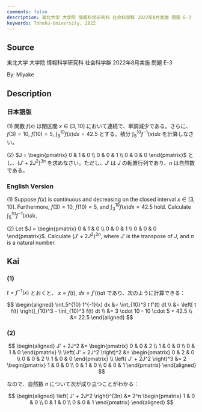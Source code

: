 ```yaml
---
comments: false
description: 東北大学 大学院 情報科学研究科 社会科学群 2022年8月実施 問題 E-3
keywords: Tohoku-University, 2022
---
```


## **Source**
東北大学 大学院 情報科学研究科 社会科学群 2022年8月実施 問題 E-3

By: Miyake

## **Description**
### 日本語版
(1) 関数 $f(x)$ は閉区間 $x \in [3,10]$ において連続で、単調減少である。さらに、$f(3)=10$, $f(10)=5$, $\int_3^{10} f(x)dx = 42.5$ とする。積分 $\int_5^{10} f^{-1} (x) dx$ を計算しなさい。

(2) $J = \begin{pmatrix} 0 & 1 & 0 \\ 0 & 0 & 1 \\ 0 & 0 & 0 \end{pmatrix}$ とし、$(J' + 2J^2)^{3n}$ を求めなさい。ただし、$J'$ は $J$ の転置行列であり、$n$ は自然数である。

### English Version
(1) Suppose $f(x)$ is continuous and decreasing on the closed interval $x \in [3,10]$.  Furthermore, $f(3)=10$, $f(10)=5$, and $\int_3^{10} f(x)dx = 42.5$ hold. Calculate $\int_5^{10} f^{-1} (x) dx$.

(2) Let $J = \begin{pmatrix} 0 & 1 & 0 \\ 0 & 0 & 1 \\ 0 & 0 & 0 \end{pmatrix}$. Calculate $(J' + 2J^2)^{3n}$, where $J'$ is the transpose of $J$, and $n$ is a natural number.

## **Kai**
### (1)
$t = f^{-1}(x)$ とおくと、 $x=f(t), \ dx=f'(t)dt$ であり、次のように計算できる：

$$
\begin{aligned}
\int_5^{10} f^{-1}(x) dx
&= \int_{10}^3 t f'(t) dt
\\
&= \left[ t f(t) \right]_{10}^3 - \int_{10}^3 f(t) dt
\\
&= 3 \cdot 10 - 10 \cdot 5 + 42.5
\\
&= 22.5
\end{aligned}
$$

### (2)

$$
\begin{aligned}
J' + 2J^2 &= \begin{pmatrix} 0 & 0 & 2 \\ 1 & 0 & 0 \\ 0 & 1 & 0 \end{pmatrix}
\\
\left( J' + 2J^2 \right)^2 &= \begin{pmatrix} 0 & 2 & 0 \\ 0 & 0 & 2 \\ 1 & 0 & 0 \end{pmatrix}
\\
\left( J' + 2J^2 \right)^3 &= 2 \begin{pmatrix} 1 & 0 & 0 \\ 0 & 1 & 0 \\ 0 & 0 & 1 \end{pmatrix}
\end{aligned}
$$

なので、自然数 $n$ について次が成り立つことがわかる：

$$
\begin{aligned}
\left( J' + 2J^2 \right)^{3n}
&= 2^n \begin{pmatrix} 1 & 0 & 0 \\ 0 & 1 & 0 \\ 0 & 0 & 1 \end{pmatrix}
\end{aligned}
$$